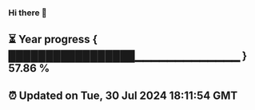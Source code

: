 ### Hi there 👋
⏳ Year progress { █████████████████▁▁▁▁▁▁▁▁▁▁▁▁▁ } 57.86 %
---
⏰ Updated on Tue, 30 Jul 2024 18:11:54 GMT
---
